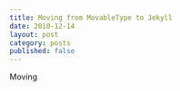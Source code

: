 ```yaml
---
title: Moving from MovableType to Jekyll
date: 2010-12-14
layout: post
category: posts
published: false
---
```


Moving